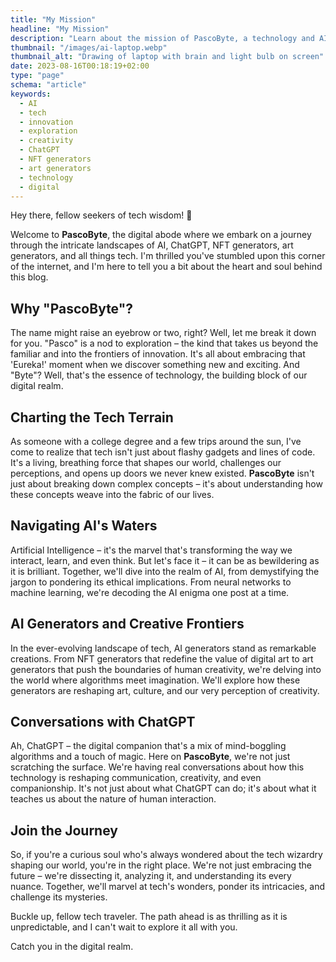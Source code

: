 ```yaml
---
title: "My Mission"
headline: "My Mission"
description: "Learn about the mission of PascoByte, a technology and AI blog that provides informative and engaging content to help readers stay up-to-date in this industry."
thumbnail: "/images/ai-laptop.webp"
thumbnail_alt: "Drawing of laptop with brain and light bulb on screen"
date: 2023-08-16T00:18:19+02:00
type: "page"
schema: "article"
keywords:
  - AI
  - tech
  - innovation
  - exploration
  - creativity
  - ChatGPT
  - NFT generators
  - art generators
  - technology
  - digital
---
```


Hey there, fellow seekers of tech wisdom! 👋

Welcome to **PascoByte**, the digital abode where we embark on a journey through the intricate landscapes of AI, ChatGPT, NFT generators, art generators, and all things tech. I'm thrilled you've stumbled upon this corner of the internet, and I'm here to tell you a bit about the heart and soul behind this blog.

## Why "PascoByte"?

The name might raise an eyebrow or two, right? Well, let me break it down for you. "Pasco" is a nod to exploration – the kind that takes us beyond the familiar and into the frontiers of innovation. It's all about embracing that 'Eureka!' moment when we discover something new and exciting. And "Byte"? Well, that's the essence of technology, the building block of our digital realm.

## Charting the Tech Terrain

As someone with a college degree and a few trips around the sun, I've come to realize that tech isn't just about flashy gadgets and lines of code. It's a living, breathing force that shapes our world, challenges our perceptions, and opens up doors we never knew existed. **PascoByte** isn't just about breaking down complex concepts – it's about understanding how these concepts weave into the fabric of our lives.

## Navigating AI's Waters

Artificial Intelligence – it's the marvel that's transforming the way we interact, learn, and even think. But let's face it – it can be as bewildering as it is brilliant. Together, we'll dive into the realm of AI, from demystifying the jargon to pondering its ethical implications. From neural networks to machine learning, we're decoding the AI enigma one post at a time.

## AI Generators and Creative Frontiers

In the ever-evolving landscape of tech, AI generators stand as remarkable creations. From NFT generators that redefine the value of digital art to art generators that push the boundaries of human creativity, we're delving into the world where algorithms meet imagination. We'll explore how these generators are reshaping art, culture, and our very perception of creativity.

## Conversations with ChatGPT

Ah, ChatGPT – the digital companion that's a mix of mind-boggling algorithms and a touch of magic. Here on **PascoByte**, we're not just scratching the surface. We're having real conversations about how this technology is reshaping communication, creativity, and even companionship. It's not just about what ChatGPT can do; it's about what it teaches us about the nature of human interaction.

## Join the Journey

So, if you're a curious soul who's always wondered about the tech wizardry shaping our world, you're in the right place. We're not just embracing the future – we're dissecting it, analyzing it, and understanding its every nuance. Together, we'll marvel at tech's wonders, ponder its intricacies, and challenge its mysteries.

Buckle up, fellow tech traveler. The path ahead is as thrilling as it is unpredictable, and I can't wait to explore it all with you.

Catch you in the digital realm.
